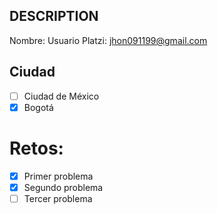 ## DESCRIPTION

Nombre:
Usuario Platzi: jhon091199@gmail.com

## Ciudad
- [ ] Ciudad de México
- [x] Bogotá

# Retos:
  - [x] Primer problema
  - [x] Segundo problema
  - [ ] Tercer problema
